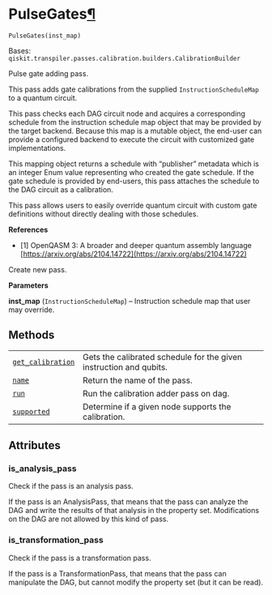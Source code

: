 # PulseGates[¶](#pulsegates "Permalink to this headline")

<span id="undefined" />

`PulseGates(inst_map)`

Bases: `qiskit.transpiler.passes.calibration.builders.CalibrationBuilder`

Pulse gate adding pass.

This pass adds gate calibrations from the supplied `InstructionScheduleMap` to a quantum circuit.

This pass checks each DAG circuit node and acquires a corresponding schedule from the instruction schedule map object that may be provided by the target backend. Because this map is a mutable object, the end-user can provide a configured backend to execute the circuit with customized gate implementations.

This mapping object returns a schedule with “publisher” metadata which is an integer Enum value representing who created the gate schedule. If the gate schedule is provided by end-users, this pass attaches the schedule to the DAG circuit as a calibration.

This pass allows users to easily override quantum circuit with custom gate definitions without directly dealing with those schedules.

**References**

*   \[1] OpenQASM 3: A broader and deeper quantum assembly language [https://arxiv.org/abs/2104.14722](https://arxiv.org/abs/2104.14722)

Create new pass.

**Parameters**

**inst\_map** (`InstructionScheduleMap`) – Instruction schedule map that user may override.

## Methods

|                                                                                                                                                                                    |                                                                    |
| ---------------------------------------------------------------------------------------------------------------------------------------------------------------------------------- | ------------------------------------------------------------------ |
| [`get_calibration`](qiskit.transpiler.passes.PulseGates.get_calibration#qiskit.transpiler.passes.PulseGates.get_calibration "qiskit.transpiler.passes.PulseGates.get_calibration") | Gets the calibrated schedule for the given instruction and qubits. |
| [`name`](qiskit.transpiler.passes.PulseGates.name#qiskit.transpiler.passes.PulseGates.name "qiskit.transpiler.passes.PulseGates.name")                                             | Return the name of the pass.                                       |
| [`run`](qiskit.transpiler.passes.PulseGates.run#qiskit.transpiler.passes.PulseGates.run "qiskit.transpiler.passes.PulseGates.run")                                                 | Run the calibration adder pass on dag.                             |
| [`supported`](qiskit.transpiler.passes.PulseGates.supported#qiskit.transpiler.passes.PulseGates.supported "qiskit.transpiler.passes.PulseGates.supported")                         | Determine if a given node supports the calibration.                |

## Attributes

<span id="undefined" />

### is\_analysis\_pass

Check if the pass is an analysis pass.

If the pass is an AnalysisPass, that means that the pass can analyze the DAG and write the results of that analysis in the property set. Modifications on the DAG are not allowed by this kind of pass.

<span id="undefined" />

### is\_transformation\_pass

Check if the pass is a transformation pass.

If the pass is a TransformationPass, that means that the pass can manipulate the DAG, but cannot modify the property set (but it can be read).
